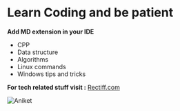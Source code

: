 # Learn Coding and be patient

**Add MD extension in your IDE**

* CPP
* Data structure
* Algorithms
* Linux commands
* Windows tips and tricks

**For tech related stuff visit :**
[Rectiff.com](https://rectiff.com/)

<img src="https://avatars2.githubusercontent.com/u/64830202?s=400&u=c21d1861585ce92c7d75fcf6d88c63d62a9a155e&v=4" alt="Aniket"/>



